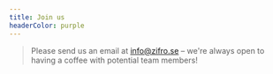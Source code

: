 ```yaml
---
title: Join us
headerColor: purple
---
```


> Please send us an email at <info@zifro.se> – we're always open to
> having a coffee with potential team members!
